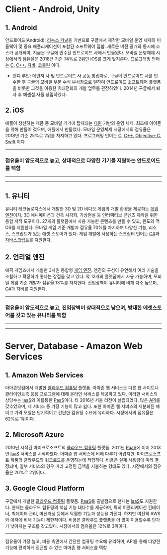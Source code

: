 # Client - Android, Unity

## 1. Android

안드로이드(Android): [리눅스 커널](Linux.md)을 기반으로 구글에서 제작한 모바일 운영 체제와 미들웨어 및 중요 애플리케이션이 포함된 소프트웨어 집합. 새로운 버전 공개와 동시에 소스가 공개되며, 지금은 구글에 인수된 안드로이드 사에서 만들었다. 모바일 운영체제 시장에서의 점유율은 2018년 기준 74%로 2위인 iOS를 크게 앞지른다. 프로그래밍 언어는 [C](C.md), [C++](C++.md), [자바](Java.md), [코틀린](Kotlin.md) 이다.

- 앤디 루빈: 데인저 사 및 안드로이드 사 공동 창립자로, 구글이 안드로이드 사를 인수한 후 구글의 모바일 부문 수석 부사장으로 일하며 안드로이드 소프트웨어 플랫폼을 비롯한 그것을 이용한 휴대전화의 개발 업무를 관장하였다. 2014년 구글에서 퇴사 후 에센셜 사를 창립하였다.

## 2. iOS

애플이 생산하는 제품 중 모바일 기기에 탑재되는 [다윈](Darwin.md) 기반의 운영 체제. 최초에 아이폰을 위해 만들어 졌으며, 애플에서 만들었다. 모바일 운영체제 시장에서의 점유율은 2018년 기준 25%로 2위를 차지하고 있다. 프로그래밍 언어는 [C](C.md), [C++](C++.md), [Objective-C](Objective.md), [Swift](Swift.md) 이다

---

### 점유율이 압도적으로 높고, 상대적으로 다양한 기기를 지원하는 안드로이드를 택함

---
---

## 1. 유니티

유니티 테크놀로지스에서 개발한 3D 및 2D 비디오 게임의 개발 환경을 제공하는 [게임 엔진](GE.md)이자, 3D 애니메이션과 건축 시각화, 가상현실 등 인터랙티브 콘텐츠 제작을 위한 통합 저작 도구이다. 27개의 플랫폼에서 사용 가능한 콘텐츠를 만들 수 있고, 윈도와 맥OS를 지원한다. 모바일 게임 기준 개발자 점유율 70%를 차지하며 다양한 기능, 리소스, 스크립트가 있는 애셋 스토어가 있다. 게임 개발에 사용하는 스크립터 언어는 [C#](C#.md)과 [자바스크립트](JS.md)를 지원한다.

## 2. 언리얼 엔진

에픽 게임즈에서 개발한 3차원 통합형 [게임 엔진](GE.md). 엔진의 구성이 유연해서 여러 기술을 조합하고 확장하기 좋다는 장점을 갖고 있다. 약 12개의 플렛폼에서 사용 가능하며, 모바일 게임 기준 개발자 점유율 13%를 차지한다. 진입장벽이 유니티에 비해 다소 높으며, [C#](C#.md)과 [자바](Java.md)를 지원한다.

---

### 점유율이 압도적으로 높고, 진입장벽이 상대적으로 낮으며, 방대한 에셋스토어를 갖고 있는 유니티를 택함

---
---

# Server, Database - Amazon Web Services

## 1. Amazon Web Services

아마존닷컴에서 개발한 [클라우드 컴퓨팅](CC.md) 플랫폼. 아마존 웹 서비스는 다른 웹 사이트나 클라이언트측 응용 프로그램에 대해 온라인 서비스를 제공하고 있다. 이러한 서비스의 상당수는 [IaaS](IaaS.md)와 이를통한 [PaaS](PaaS.md)이다. 타 2016년 서울 리전이 설립되었다. 많은 [API](API.md)를 갖추었으며, 세 서비스 중 가장 기능이 많고 쉽다. 또한 아마존 웹 서비스의 세분화된 페이고 가격 모델은 단기적이고 간단한 컴퓨팅 수요에 유리하다. 시장에서의 점유율은 62%로 1위이다.

## 2. Microsoft Azure

2010년 시작된 마이크로소프트의 [클라우드 컴퓨팅](CC.md) 플랫폼. 2011년 [PaaS](PaaS.md)에 이어 2013년 [IaaS](IaaS.md) 서비스를 시작하였다. 아마존 웹 서비스에 비해 다루기 어렵지만, 마이크로소프트 제품의 클라우드와 워크로드를 운영하는데 적합하다. 비용은 실제 사용량에 따라 결정되며, 일부 서비스의 경우 미리 고정된 금액을 지불하는 형태도 있다. 시장에서의 점유율은 20%로 2위이다.

## 3. Google Cloud Platform

구글에서 개발한 [클라우드 컴퓨팅](CC.md) 플랫폼.  [PaaS](PaaS.md)를 출발점으로 현재는 [IaaS](IaaS.md)도 지원한다. 현재는 클라우드 컴퓨팅의 핵심 기능 대다수를 제공하며, 특히 어플리케이션 컨테이너, 빅데이터 관리, 머신러닝 등에서 탁월한 기능과 성능을 가진다. 하지만 여전히 AWS와 애저에 비해 기능이 제한적이다. 비용은 클라우드 플랫폼을 더 많이 이용할수록 단가가 낮아지는 구조를 갖고있다. 시장에서의 점유율은 12%로 3위이다.

---
점유율이 가장 높고, 비용 측면에서 간단한 컴퓨팅 수요에 유리하며, API를 통해 다양한 기능에 편리하게 접근할 수 있는 아마존 웹 서비스를 택함